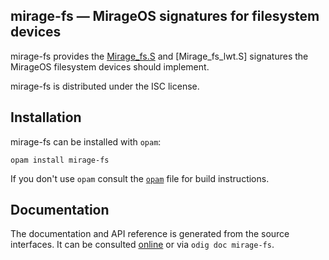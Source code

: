 ## mirage-fs — MirageOS signatures for filesystem devices

mirage-fs provides the [Mirage_fs.S][fs] and [Mirage_fs_lwt.S] signatures
the MirageOS filesystem devices should implement.

mirage-fs is distributed under the ISC license.

[fs]: http://mirage.github.io/mirage-fs/Mirage_fs.html
[fslwt]: http://mirage.github.io/mirage-fs/Mirage_fs_lwt.html

## Installation

mirage-fs can be installed with `opam`:

    opam install mirage-fs

If you don't use `opam` consult the [`opam`](opam) file for build
instructions.

## Documentation

The documentation and API reference is generated from the source
interfaces. It can be consulted [online][doc] or via `odig doc
mirage-fs`.

[doc]: https://mirage.github.io/mirage-fs/
